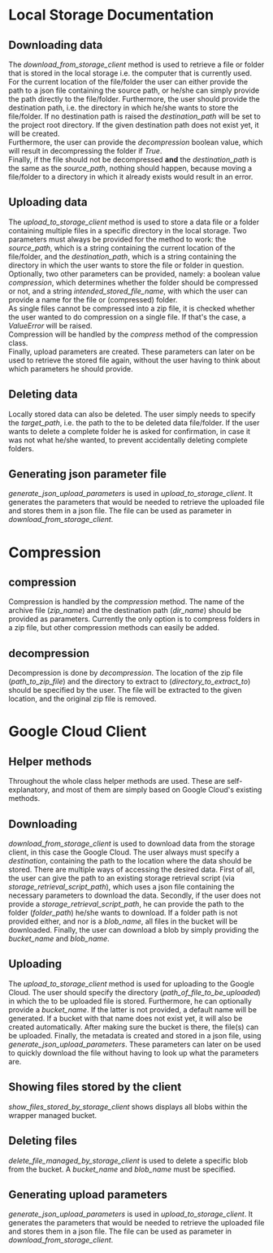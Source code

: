 ﻿
# Local Storage Documentation  
## Downloading data  
The *download_from_storage_client* method is used to retrieve a file or folder that is stored in the local storage i.e. the computer that is currently used. For the current location of the file/folder the user can either provide the path to a json file containing the source path, or he/she can simply provide the path directly to the file/folder. Furthermore, the user should provide the destination path, i.e. the directory in which he/she wants to store the file/folder. If no destination path is raised the *destination_path* will be set to the project root directory. If the given destination path does not exist yet, it will be created.  
Furthermore, the user can provide the *decompression* boolean value, which will result in decompressing the folder if *True*.  
Finally, if the file should not be decompressed **and** the *destination_path* is the same as the *source_path*, nothing should happen, because moving a file/folder to a directory in which it already exists would result in an error.  
  
## Uploading data  
  
The *upload_to_storage_client* method is used to store a data file or a folder containing multiple files in a specific directory in the local storage. Two parameters must always be provided for the method to work: the *source_path*, which is a string containing the current location of the file/folder, and the *destination_path*, which is a string containing the directory in which the user wants to store the file or folder in question.  
Optionally, two other parameters can be provided, namely: a boolean value *compression*, which determines whether the folder should be compressed or not, and a string *intended_stored_file_name*, with which the user can provide a name for the file or (compressed) folder.  
As single files cannot be compressed into a zip file, it is checked whether the user wanted to do compression on a single file. If that's the case, a *ValueError* will be raised.  
Compression will be handled by the *compress* method of the compression class.  
Finally, upload parameters are created. These parameters can later on be used to retrieve the stored file again, without the user having to think about which parameters he should provide.  
  
## Deleting data  
Locally stored data can also be deleted. The user simply needs to specify the *target_path*, i.e. the path to the to be deleted data file/folder. If the user wants to delete a complete folder he is asked for confirmation, in case it was not what he/she wanted, to prevent accidentally deleting complete folders.  
  
## Generating json parameter file  
*generate_json_upload_parameters* is used in *upload_to_storage_client*. It generates the parameters that would be needed to retrieve the uploaded file and stores them in a json file. The file can be used as parameter in *download_from_storage_client*.  
  
# Compression  
## compression  
Compression is handled by the *compression* method. The name of the archive file (*zip_name*) and the destination path (*dir_name*) should be provided as parameters. Currently the only option is to compress folders in a zip file, but other compression methods can easily be added.  
## decompression  
Decompression is done by *decompression*. The location of the zip file (*path_to_zip_file*) and the directory to extract to (*directory_to_extract_to*) should be specified by the user. The file will be extracted to the given location, and the original zip file is removed.  
  
# Google Cloud Client  
## Helper methods
Throughout the whole class helper methods are used. These are self-explanatory, and most of them are simply based on Google Cloud's existing methods.
## Downloading
*download_from_storage_client* is used to download data from the storage client, in this case the Google Cloud. The user always must specify a *destination*, containing the path to the location where the data should be stored. There are multiple ways of accessing the desired data. First of all, the user can give the path to an existing storage retrieval script (via *storage_retrieval_script_path*), which uses a json file containing the necessary parameters to download the data. Secondly, if the user does not provide a *storage_retrieval_script_path*, he can provide the path to the folder (*folder_path*) he/she wants to download. If a folder path is not provided either, and nor is a *blob_name*, all files in the bucket will be downloaded. Finally, the user can download a blob by simply providing the *bucket_name* and *blob_name*. 
## Uploading
The *upload_to_storage_client* method is used for uploading to the Google Cloud. The user should specify the directory (*path_of_file_to_be_uploaded*) in which the to be uploaded file is stored. Furthermore, he can optionally provide a *bucket_name*. If the latter is not provided, a default name will be generated. If a bucket with that name does not exist yet, it will also be created automatically. 
After making sure the bucket is there, the file(s) can be uploaded. 
Finally, the metadata is created and stored in a json file, using *generate_json_upload_parameters*. These parameters can later on be used to quickly download the file without having to look up what the parameters are.
## Showing files stored by the client
*show_files_stored_by_storage_client* shows displays all blobs within the wrapper managed bucket.
## Deleting files
*delete_file_managed_by_storage_client* is used to delete a specific blob from the bucket. A *bucket_name* and *blob_name* must be specified. 
## Generating upload parameters
_generate_json_upload_parameters_ is used in _upload_to_storage_client_. It generates the parameters that would be needed to retrieve the uploaded file and stores them in a json file. The file can be used as parameter in _download_from_storage_client_.

